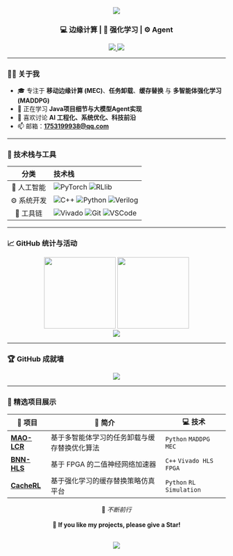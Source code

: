 <!-- 渐变背景 & 居中标题 -->
<div align="center">
  
  <img src="https://capsule-render.vercel.app/api?type=waving&color=0:ff7eb3,100:5aa9e6&height=220&section=header&text=Hi%20👋,%20I'm%20ElenaHUI&fontSize=40&fontColor=ffffff&fontAlignY=35"/>

  <h3>💻 边缘计算 | 🧠 强化学习 | ⚙️ Agent</h3>

  <a href="https://github.com/ElenaHUI">
    <img src="https://img.shields.io/github/followers/ElenaHUI?label=Follow&style=social">
  </a>
  <a href="https://github.com/ElenaHUI?tab=repositories">
    <img src="https://img.shields.io/github/stars/ElenaHUI?label=Stars&style=social">
  </a>

</div>

---

### 👩‍💻 关于我

- 🎓 专注于 **移动边缘计算 (MEC)**、**任务卸载**、**缓存替换** 与 **多智能体强化学习 (MADDPG)**  
- 🌱 正在学习 **Java项目细节与大模型Agent实现**  
- 💬 喜欢讨论 **AI 工程化、系统优化、科技前沿**  
- 📫 邮箱：**1753199938@qq.com**  

---

### 🧠 技术栈与工具

<div align="center">

| 分类 | 技术栈 |
|:----:|:--------|
| 🤖 人工智能 | ![PyTorch](https://img.shields.io/badge/PyTorch-EE4C2C?logo=pytorch&logoColor=white) ![RLlib](https://img.shields.io/badge/RLlib-00ADEF?logo=ray&logoColor=white) |
| ⚙️ 系统开发 | ![C++](https://img.shields.io/badge/C++-00599C?logo=cplusplus&logoColor=white) ![Python](https://img.shields.io/badge/Python-3776AB?logo=python&logoColor=white) ![Verilog](https://img.shields.io/badge/Verilog-35495E?logo=verilog&logoColor=white) |
| 🧩 工具链 | ![Vivado](https://img.shields.io/badge/Vivado%20HLS-2C8EBB?logo=xilinx&logoColor=white) ![Git](https://img.shields.io/badge/Git-F05032?logo=git&logoColor=white) ![VSCode](https://img.shields.io/badge/VSCode-007ACC?logo=visual-studio-code&logoColor=white) |

</div>

---

### 📈 GitHub 统计与活动

<div align="center">

  <img src="https://github-readme-stats.vercel.app/api?username=ElenaHUI&show_icons=true&theme=tokyonight&bg_color=30,0d0d0d,1a1a40&title_color=5aa9e6&icon_color=ff7eb3" height="165"/>
  <img src="https://github-readme-stats.vercel.app/api/top-langs/?username=ElenaHUI&layout=compact&theme=tokyonight&bg_color=30,0d0d0d,1a1a40&title_color=5aa9e6" height="165"/>

  <br/>

  <img src="https://github-readme-activity-graph.vercel.app/graph?username=ElenaHUI&theme=tokyo-night&bg_color=1a1a40&hide_border=true&line=5aa9e6&point=ff7eb3"/>

</div>

---

### 🏆 GitHub 成就墙

<div align="center">
  <img src="https://github-profile-trophy.vercel.app/?username=ElenaHUI&theme=radical&column=6&margin-w=10&margin-h=10"/>
</div>

---

### 🌟 精选项目展示

<div align="center">

| 🔗 项目 | 💬 简介 | 💻 技术 |
|----------|----------|----------|
| [**MAO-LCR**](https://github.com/ElenaHUI/MAO-LCR) | 基于多智能体学习的任务卸载与缓存替换优化算法 | `Python` `MADDPG` `MEC` |
| [**BNN-HLS**](https://github.com/ElenaHUI/BNN-HLS) | 基于 FPGA 的二值神经网络加速器 | `C++` `Vivado HLS` `FPGA` |
| [**CacheRL**](https://github.com/ElenaHUI/CacheRL) | 基于强化学习的缓存替换策略仿真平台 | `Python` `RL` `Simulation` |

</div>

<div align="center">
  
  💬 *不断前行*  
  <br/>
  🌈 **If you like my projects, please give a Star!**

  <br/>
  <img src="https://capsule-render.vercel.app/api?type=waving&color=0:5aa9e6,100:ff7eb3&height=120&section=footer"/>
</div>
